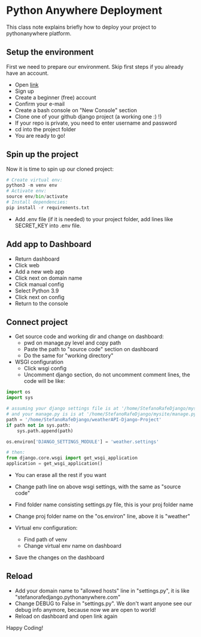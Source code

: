 # Python Anywhere Deployment

This class note explains briefly how to deploy your project to pythonanywhere platform.

## Setup the environment

First we need to prepare our environment. Skip first steps if you already have an account.

- Open [link](https://www.pythonanywhere.com/)
- Sign up
- Create a beginner (free) account
- Confirm your e-mail
- Create a bash console on "New Console" section
- Clone one of your github django project (a working one :) !)
- If your repo is private, you need to enter username and password
- cd into the project folder
- You are ready to go!

## Spin up the project

Now it is time to spin up our cloned project:

```py
# Create virtual env:
python3 -m venv env
# Activate env:
source env/bin/activate
# Install dependencies:
pip install -r requirements.txt
```

- Add .env file (if it is needed) to your project folder, add lines like SECRET_KEY into .env file.

## Add app to Dashboard
- Return dashboard
- Click web
- Add a new web app
- Click next on domain name
- Click manual config
- Select Python 3.9
- Click next on config
- Return to the console

## Connect project
- Get source code and working dir and change on dashboard:
  - pwd on manage.py level and copy path
  - Paste the path to "source code" section on dashboard
  - Do the same for "working directory"
- WSGI configuration
  - Click wsgi config
  - Uncomment django section, do not uncomment comment lines, the code will be like:

```py
import os
import sys

# assuming your django settings file is at '/home/StefanoRafeDjango/mysite/mysite/settings.py'
# and your manage.py is is at '/home/StefanoRafeDjango/mysite/manage.py'
path = '/home/StefanoRafeDjango/weatherAPI-Django-Project'
if path not in sys.path:
    sys.path.append(path)

os.environ['DJANGO_SETTINGS_MODULE'] = 'weather.settings'

# then:
from django.core.wsgi import get_wsgi_application
application = get_wsgi_application()
```
  - You can erase all the rest if you want
  - Change path line on above wsgi settings, with the same as "source code"
  - Find folder name consisting settings.py file, this is your proj folder name
  - Change proj folder name on the "os.environ" line, above it is "weather"

- Virtual env configuration:
  - Find path of venv 
  - Change virtual env name on dashboard

- Save the changes on the dashboard

## Reload
- Add your domain name to "allowed hosts" line in "settings.py", it is like "stefanorafedjango.pythonanywhere.com"
- Change DEBUG to False in "settings.py". We don't want anyone see our debug info anymore, because now we are open to world!
- Reload on dashboard and open link again

Happy Coding!